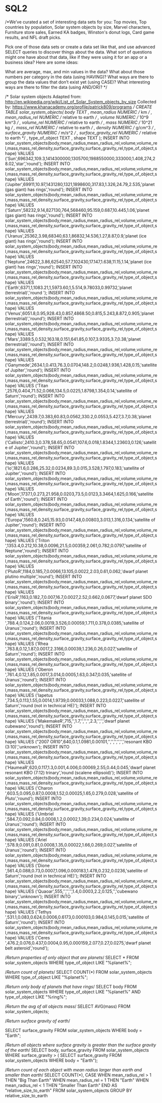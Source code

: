 # SQL2
/*We’ve curated a set of interesting data sets for you: Top movies, Top countries by population, 
Solar system objects by size, Marvel characters, Furniture store sales, Earned KA badges, 
Winston's donut logs, Card game results, and NFL draft picks. 

Pick one of those data sets or create a data set like that, and use advanced SELECT queries to 
discover things about the data. What sort of questions might one have about that data, like if 
they were using it for an app or a business idea? Here are some ideas:

What are average, max, and min values in the data?
What about those numbers per category in the data (using HAVING)?
What ways are there to group the data values that don’t exist yet (using CASE)?
What interesting ways are there to filter the data (using AND/OR)? */

/* 
Solar system objects
Adapted from: http://en.wikipedia.org/wiki/List_of_Solar_System_objects_by_size
Collected by: https://www.khanacademy.org/profile/patrick809/programs
*/
CREATE TABLE solar_system_objects(
  body TEXT
, mean_radius NUMERIC         /* km */
, mean_radius_rel NUMERIC     /* relative to earth */
, volume NUMERIC              /* 10^9 km^3 */
, volume_rel NUMERIC          /* relative to earth */
, mass NUMERIC                /* 10^21 kg */
, mass_rel NUMERIC            /* relative to earth */
, density NUMERIC             /* g/cm^3 */
, surface_gravity NUMERIC     /* m/s^2 */
, surface_gravity_rel NUMERIC /* relative to earth */
, type_of_object TEXT
, shape TEXT
);
INSERT INTO solar_system_objects(body,mean_radius,mean_radius_rel,volume,volume_rel,mass,mass_rel,density,surface_gravity,surface_gravity_rel,type_of_object,shape) VALUES ('Sun',696342,109.3,1414300000,1305700,1988550000,333000,1.408,274,28.02,'star','round');
INSERT INTO solar_system_objects(body,mean_radius,mean_radius_rel,volume,volume_rel,mass,mass_rel,density,surface_gravity,surface_gravity_rel,type_of_object,shape) VALUES ('Jupiter',69911,10.97,1431280,1321,1898600,317.83,1.326,24.79,2.535,'planet (gas giant) has rings','round');
INSERT INTO solar_system_objects(body,mean_radius,mean_radius_rel,volume,volume_rel,mass,mass_rel,density,surface_gravity,surface_gravity_rel,type_of_object,shape) VALUES ('Saturn',58232,9.14,827130,764,568460,95.159,0.687,10.445,1.06,'planet (gas giant) has rings','round');
INSERT INTO solar_system_objects(body,mean_radius,mean_radius_rel,volume,volume_rel,mass,mass_rel,density,surface_gravity,surface_gravity_rel,type_of_object,shape) VALUES ('Uranus',25362,3.98,68340,63.1,86832,14.536,1.27,8.87,0.9,'planet (ice giant) has rings','round');
INSERT INTO solar_system_objects(body,mean_radius,mean_radius_rel,volume,volume_rel,mass,mass_rel,density,surface_gravity,surface_gravity_rel,type_of_object,shape) VALUES ('Neptune',24622,3.86,62540,57.7,102430,17.147,1.638,11.15,1.14,'planet (ice giant) has rings','round');
INSERT INTO solar_system_objects(body,mean_radius,mean_radius_rel,volume,volume_rel,mass,mass_rel,density,surface_gravity,surface_gravity_rel,type_of_object,shape) VALUES ('Earth',6371,1,1083.21,1,5973.60,1,5.514,9.78033,0.99732,'planet (terrestrial)','round ');
INSERT INTO solar_system_objects(body,mean_radius,mean_radius_rel,volume,volume_rel,mass,mass_rel,density,surface_gravity,surface_gravity_rel,type_of_object,shape) VALUES ('Venus',6051.8,0.95,928.43,0.857,4868.50,0.815,5.243,8.872,0.905,'planet (terrestrial)','round');
INSERT INTO solar_system_objects(body,mean_radius,mean_radius_rel,volume,volume_rel,mass,mass_rel,density,surface_gravity,surface_gravity_rel,type_of_object,shape) VALUES ('Mars',3389.5,0.532,163.18,0.151,641.85,0.107,3.9335,3.7,0.38,'planet (terrestrial)','round');
INSERT INTO solar_system_objects(body,mean_radius,mean_radius_rel,volume,volume_rel,mass,mass_rel,density,surface_gravity,surface_gravity_rel,type_of_object,shape) VALUES ('Ganymede',2634.1,0.413,76.3,0.0704,148.2,0.0248,1.936,1.428,0.15,'satellite of Jupiter','round');
INSERT INTO solar_system_objects(body,mean_radius,mean_radius_rel,volume,volume_rel,mass,mass_rel,density,surface_gravity,surface_gravity_rel,type_of_object,shape) VALUES ('Titan ',2576,0.404,71.52,0.066,134.5,0.0225,1.8798,1.354,0.14,'satellite of Saturn','round');
INSERT INTO solar_system_objects(body,mean_radius,mean_radius_rel,volume,volume_rel,mass,mass_rel,density,surface_gravity,surface_gravity_rel,type_of_object,shape) VALUES ('Mercury',2439.7,0.383,60.83,0.0562,330.2,0.0553,5.427,3.7,0.38,'planet (terrestrial)','round');
INSERT INTO solar_system_objects(body,mean_radius,mean_radius_rel,volume,volume_rel,mass,mass_rel,density,surface_gravity,surface_gravity_rel,type_of_object,shape) VALUES ('Callisto',2410.3,0.378,58.65,0.0541,107.6,0.018,1.8344,1.23603,0.126,'satellite of Jupiter','round');
INSERT INTO solar_system_objects(body,mean_radius,mean_radius_rel,volume,volume_rel,mass,mass_rel,density,surface_gravity,surface_gravity_rel,type_of_object,shape) VALUES ('Io',1821.6,0.286,25.32,0.0234,89.3,0.015,3.528,1.797,0.183,'satellite of Jupiter','round');
INSERT INTO solar_system_objects(body,mean_radius,mean_radius_rel,volume,volume_rel,mass,mass_rel,density,surface_gravity,surface_gravity_rel,type_of_object,shape) VALUES ('Moon',1737.1,0.273,21.958,0.0203,73.5,0.0123,3.3464,1.625,0.166,'satellite of Earth','round');
INSERT INTO solar_system_objects(body,mean_radius,mean_radius_rel,volume,volume_rel,mass,mass_rel,density,surface_gravity,surface_gravity_rel,type_of_object,shape) VALUES ('Europa',1560.8,0.245,15.93,0.0147,48,0.00803,3.013,1.316,0.134,'satellite of Jupiter','round');
INSERT INTO solar_system_objects(body,mean_radius,mean_radius_rel,volume,volume_rel,mass,mass_rel,density,surface_gravity,surface_gravity_rel,type_of_object,shape) VALUES ('Triton ',1353.4,0.212,10.38,0.0096,21.5,0.00359,2.061,0.782,0.0797,'satellite of Neptune','round');
INSERT INTO solar_system_objects(body,mean_radius,mean_radius_rel,volume,volume_rel,mass,mass_rel,density,surface_gravity,surface_gravity_rel,type_of_object,shape) VALUES ('PlutoR',1184,0.185,7,0.0066,13.105,0.0022,2.03,0.61,0.062,'dwarf planet plutino multiple','round');
INSERT INTO solar_system_objects(body,mean_radius,mean_radius_rel,volume,volume_rel,mass,mass_rel,density,surface_gravity,surface_gravity_rel,type_of_object,shape) VALUES ('ErisR',1163,0.182,7,0.007,16.7,0.0027,2.52,0.662,0.0677,'dwarf planet SDO binary','round');
INSERT INTO solar_system_objects(body,mean_radius,mean_radius_rel,volume,volume_rel,mass,mass_rel,density,surface_gravity,surface_gravity_rel,type_of_object,shape) VALUES ('Titania ',788.4,0.124,2.06,0.0019,3.526,0.00059,1.711,0.378,0.0385,'satellite of Uranus','round');
INSERT INTO solar_system_objects(body,mean_radius,mean_radius_rel,volume,volume_rel,mass,mass_rel,density,surface_gravity,surface_gravity_rel,type_of_object,shape) VALUES ('Rhea ',763.8,0.12,1.87,0.0017,2.3166,0.00039,1.236,0.26,0.027,'satellite of Saturn','round');
INSERT INTO solar_system_objects(body,mean_radius,mean_radius_rel,volume,volume_rel,mass,mass_rel,density,surface_gravity,surface_gravity_rel,type_of_object,shape) VALUES ('Oberon ',761.4,0.12,1.85,0.0017,3.014,0.0005,1.63,0.347,0.035,'satellite of Uranus','round');
INSERT INTO solar_system_objects(body,mean_radius,mean_radius_rel,volume,volume_rel,mass,mass_rel,density,surface_gravity,surface_gravity_rel,type_of_object,shape) VALUES ('Iapetus ',734.5,0.113,1.55,0.0014,1.9739,0.00033,1.088,0.223,0.0227,'satellite of Saturn','round (not in technical HE)');
INSERT INTO solar_system_objects(body,mean_radius,mean_radius_rel,volume,volume_rel,mass,mass_rel,density,surface_gravity,surface_gravity_rel,type_of_object,shape) VALUES ('MakemakeR',715,'',1.7,'','','',2.3,'','','dwarf planet cubewano','round');
INSERT INTO solar_system_objects(body,mean_radius,mean_radius_rel,volume,volume_rel,mass,mass_rel,density,surface_gravity,surface_gravity_rel,type_of_object,shape) VALUES ("2007 OR10",640,0.1,1.0981,0.00101,'','','','','','resonant KBO (3:10)','unknown');
INSERT INTO solar_system_objects(body,mean_radius,mean_radius_rel,volume,volume_rel,mass,mass_rel,density,surface_gravity,surface_gravity_rel,type_of_object,shape) VALUES ('HaumeaR',620,0.117,1.3,0.001,4.006,0.00069,2.55,0.44,0.045,'dwarf planet resonant KBO (7:12) trinary','round (scalene ellipsoid)');
INSERT INTO solar_system_objects(body,mean_radius,mean_radius_rel,volume,volume_rel,mass,mass_rel,density,surface_gravity,surface_gravity_rel,type_of_object,shape) VALUES ('Charon ',603.5,0.095,0.87,0.0008,1.52,0.00025,1.65,0.279,0.028,'satellite of Pluto','round');
INSERT INTO solar_system_objects(body,mean_radius,mean_radius_rel,volume,volume_rel,mass,mass_rel,density,surface_gravity,surface_gravity_rel,type_of_object,shape) VALUES ('Umbriel ',584.7,0.092,0.84,0.0008,1.2,0.0002,1.39,0.234,0.024,'satellite of Uranus','round');
INSERT INTO solar_system_objects(body,mean_radius,mean_radius_rel,volume,volume_rel,mass,mass_rel,density,surface_gravity,surface_gravity_rel,type_of_object,shape) VALUES ('Ariel  ',578.9,0.091,0.81,0.0008,1.35,0.00022,1.66,0.269,0.027,'satellite of Uranus','round');
INSERT INTO solar_system_objects(body,mean_radius,mean_radius_rel,volume,volume_rel,mass,mass_rel,density,surface_gravity,surface_gravity_rel,type_of_object,shape) VALUES ('Dione ',561.4,0.088,0.73,0.0007,1.096,0.000183,1.478,0.232,0.0236,'satellite of Saturn','round (not in technical HE)');
INSERT INTO solar_system_objects(body,mean_radius,mean_radius_rel,volume,volume_rel,mass,mass_rel,density,surface_gravity,surface_gravity_rel,type_of_object,shape) VALUES ('Quaoar',555,'','','',1.4,0.0003,2.2,0.125,'','cubewano binary','unknown');
INSERT INTO solar_system_objects(body,mean_radius,mean_radius_rel,volume,volume_rel,mass,mass_rel,density,surface_gravity,surface_gravity_rel,type_of_object,shape) VALUES ('Tethys ',531.1,0.083,0.624,0.0006,0.6173,0.000103,0.984,0.145,0.015,'satellite of Saturn','round');
INSERT INTO solar_system_objects(body,mean_radius,mean_radius_rel,volume,volume_rel,mass,mass_rel,density,surface_gravity,surface_gravity_rel,type_of_object,shape) VALUES ('Ceres ',476.2,0.076,0.437,0.0004,0.95,0.000159,2.077,0.27,0.0275,'dwarf planet belt asteroid','round');
 
/*Return properties of only object that are planets*/
SELECT * FROM solar_system_objects WHERE type_of_object LIKE "%planet%";

/*Return count of planets*/
SELECT COUNT(*) FROM solar_system_objects WHERE type_of_object LIKE "%planet%";

/*Return only body of planets that have rings*/
SELECT body FROM solar_system_objects WHERE type_of_object LIKE "%planet%" AND type_of_object  LIKE "%ring%";

/*Return the avg of all objects mass*/
SELECT AVG(mass) FROM solar_system_objects;

/*Return surface gravity of earth*/

SELECT surface_gravity FROM solar_system_objects WHERE body = "Earth";

/*Return all objects where surface gravity is greater than the surface gravity of the earth*/
SELECT body, surface_gravity FROM solar_system_objects WHERE surface_gravity > (
    SELECT surface_gravity FROM solar_system_objects WHERE body = "Earth");


/*Return count of each object with mean radius larger than earth and smaller than earth*/
SELECT COUNT(*),
    CASE
        WHEN mean_radius_rel > 1 THEN "Big Than Earth"
        WHEN mean_radius_rel = 1 THEN "Earth"
        WHEN mean_radius_rel < 1 THEN "Smaller Than Earth"
    END AS "relative_size_to_earth"
FROM solar_system_objects
GROUP BY relative_size_to_earth

